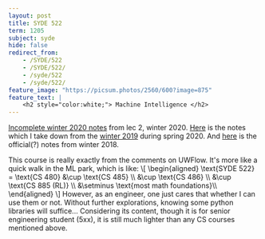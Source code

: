 ```yaml
---
layout: post
title: SYDE 522
term: 1205
subject: syde
hide: false
redirect_from:
    - /SYDE/522
    - /SYDE/522/
    - /syde/522
    - /syde/522/
feature_image: "https://picsum.photos/2560/600?image=875"
feature_text: |
    <h2 style="color:white;"> Machine Intelligence </h2>
---
```


[Incomplete winter 2020 notes](/markdown/1201/syde522/) from lec 2, winter 2020.
[Here](/md/1205/syde522) is the notes which I take down from the [winter 2019](https://www.youtube.com/watch?v=tExPpuk-UQ8) during spring 2020.  And [here](https://github.com/KimiaLab/SYDE-522) is the official(?) notes from winter 2018.

This course is really exactly from the comments on UWFlow. It's more like a quick walk in the ML park, which is like:
<span>&#92;[
    &#92;begin{aligned}
    \text{SYDE 522} = \text{CS 480} &\cup \text{CS 485}  &#92;&#92;
    &\cup \text{CS 486} &#92;&#92;
    &\cup \text{CS 885 (RL)} &#92;&#92;
    &\setminus \text{most math foundations}&#92;&#92;
    &#92;end{aligned}
&#92;]</span>
However, as an engineer, one just cares that whether I can use them or not. Without further explorations, knowing some python libraries will suffice... Considering its content, though it is for senior engineering student (5xx), it is still much lighter than any CS courses mentioned above.
